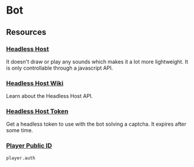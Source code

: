 # Bot



## Resources

### [Headless Host](https://html5.haxball.com/headless)

It doesn't draw or play any sounds which makes it a lot more lightweight. It is only controllable through a javascript API.

### [Headless Host Wiki](https://github.com/haxball/haxball-issues/wiki/Headless-Host)

Learn about the Headless Host API.

### [Headless Host Token](https://www.haxball.com/headlesstoken)

Get a headless token to use with the bot solving a captcha. It expires after some time.

### [Player Public ID](https://www.haxball.com/playerauth)

`player.auth`
